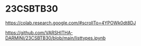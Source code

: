 # 23CSBTB30
https://colab.research.google.com/#scrollTo=4YPOWk0dt8DJ

https://github.com/VARSHITHA-DARMINI/23CSBTB30/blob/main/listtypes.ipynb

